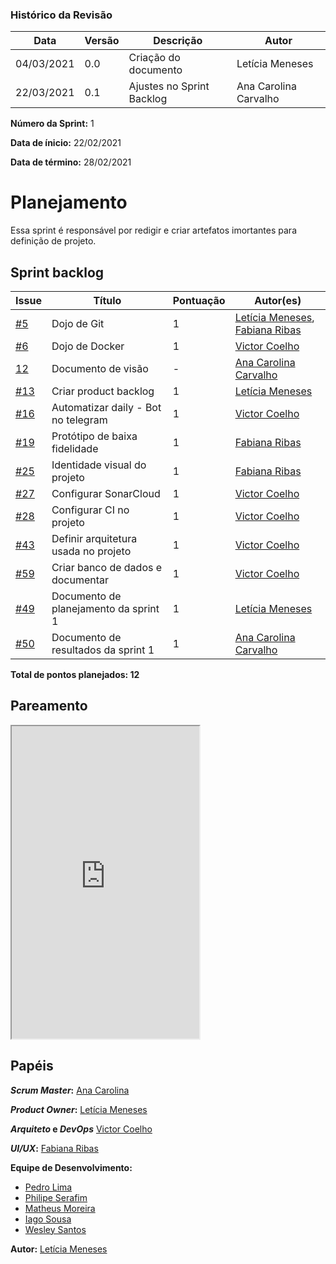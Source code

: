 ### Histórico da Revisão
| Data | Versão | Descrição | Autor |
|---|---|---|---|
| 04/03/2021| 0.0 |Criação do documento | Letícia Meneses |
| 22/03/2021| 0.1 |Ajustes no Sprint Backlog | Ana Carolina Carvalho |


**Número da Sprint:** 1

**Data de ínicio:** 22/02/2021

**Data de término:** 28/02/2021

# **Planejamento**

Essa sprint é responsável por redigir e criar artefatos imortantes para definição de projeto.


## Sprint backlog

| Issue | Título | Pontuação | Autor(es) |
|---|---|---|---|
|[#5](https://github.com/fga-eps-mds/2020.2-violeta-documentacao/issues/5)| Dojo de Git | 1 | [Letícia Meneses](https://github.com/mbslet), [Fabiana Ribas](https://github.com/FabianaRibas) |
|[#6](https://github.com/fga-eps-mds/2020.2-violeta-documentacao/issues/6)| Dojo de Docker | 1 | [Victor Coelho](https://github.com/victorhdcoelho) |
|[12](https://github.com/fga-eps-mds/2020.2-violeta-documentacao/issues/12)| Documento de visão | - | [Ana Carolina Carvalho](https://github.com/anacarolcs) |
|[#13](https://github.com/fga-eps-mds/2020.2-violeta-documentacao/issues/13)| Criar product backlog | 1 | [Letícia Meneses](https://github.com/mbslet) |
|[#16](https://github.com/fga-eps-mds/2020.2-violeta-documentacao/issues/16)| Automatizar daily - Bot no telegram | 1 | [Victor Coelho](https://github.com/victorhdcoelho) |
|[#19](https://github.com/fga-eps-mds/2020.2-violeta-documentacao/issues/19)| Protótipo de baixa fidelidade | 1 | [Fabiana Ribas](https://github.com/FabianaRibas) |
|[#25](https://github.com/fga-eps-mds/2020.2-violeta-documentacao/issues/25)| Identidade visual do projeto | 1 | [Fabiana Ribas](https://github.com/FabianaRibas) |
|[#27](https://github.com/fga-eps-mds/2020.2-violeta-documentacao/issues/27)| Configurar SonarCloud | 1 | [Victor Coelho](https://github.com/victorhdcoelho) |
|[#28](https://github.com/fga-eps-mds/2020.2-violeta-documentacao/issues/28)| Configurar CI no projeto | 1 | [Victor Coelho](https://github.com/victorhdcoelho) |
|[#43](https://github.com/fga-eps-mds/2020.2-violeta-documentacao/issues/43)| Definir arquitetura usada no projeto | 1 | [Victor Coelho](https://github.com/victorhdcoelho) |
|[#59](https://github.com/fga-eps-mds/2020.2-violeta-documentacao/issues/59)| Criar banco de dados e documentar | 1 | [Victor Coelho](https://github.com/victorhdcoelho) |
|[#49](https://github.com/fga-eps-mds/2020.2-violeta-documentacao/issues/49)| Documento de planejamento da sprint 1 | 1 | [Letícia Meneses](https://github.com/mbslet) |
|[#50](https://github.com/fga-eps-mds/2020.2-violeta-documentacao/issues/50)| Documento de resultados da sprint 1 | 1 | [Ana Carolina Carvalho](https://github.com/anacarolcs) |


<b>Total de pontos planejados: 12</b>

## Pareamento

<iframe weidth="100%" height="500" src="https://docs.google.com/spreadsheets/d/e/2PACX-1vSUvF3lwINiA2gmoZeLfAFfI-sgInnqEVf4oq7nkh3joRHfGQgwIc63ij0wCB5oJzGtZirY3eT-hLjK/pubhtml?gid=112651915&amp;single=true&amp;widget=true&amp;headers=false"></iframe>


## Papéis

**_Scrum Master_:** [Ana Carolina](https://github.com/anacarolcs)

**_Product Owner_:** [Letícia Meneses](https://github.com/mbslet)

**_Arquiteto_ e _DevOps_** [Victor Coelho](https://github.com/victorhdcoelho)

**_UI/UX_:** [Fabiana Ribas](https://github.com/FabianaRibas)

**Equipe de Desenvolvimento:**

- [Pedro Lima](https://github.com/pedrolimass)
- [Philipe Serafim](https://github.com/philipeserafim)
- [Matheus Moreira](https://github.com/mateus-lm)
- [Iago Sousa](https://github.com/iasousa)
- [Wesley Santos](https://github.com/wesleysantos00)

**Autor:** [Letícia Meneses](https://github.com/mbslet)

